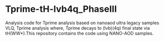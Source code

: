 # Tprime-tH-lvb4q_PhaseIII
Analysis code for Tprime analysis based on nanoaod ultra legacy samples
VLQ, Tprime analysis where, Tprime decays to (lvb)(4q) final state via tH(WW*).This repository contains the code using NANO-AOD samples.
